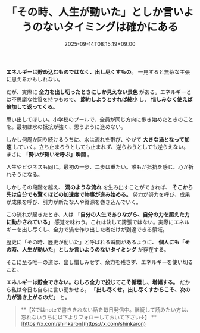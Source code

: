 ﻿---
title: "「その時、人生が動いた」としか言いようのないタイミングは確かにある"
date: 2025-09-14T08:15:19+09:00
draft: false
---

**エネルギーは貯め込むものではなく、出し尽くすもの。** 一見すると無茶な主張に思えるかもしれない。

だが、実際に **全力を出し切ったときにしか見えない景色** がある。エネルギーとは不思議な性質を持つもので、 **節約しようとすれば縮小** し、 **惜しみなく使えば倍加して返ってくる。**



思い出してほしい。小学校のプールで、全員が同じ方向に歩き始めたときのことを。最初は水の抵抗が強く、思うように進めない。

しかし何周か回り続けるうちに、水は流れを帯び、やがて **大きな渦となって加速** していく。立ち止まろうとしても止まれず、逆らおうとしても逆らえない。まさに **「勢いが勢いを呼ぶ」瞬間** 。



人生やビジネスも同じ。最初の一歩、二歩は重たい。誰もが抵抗を感じ、心が折れそうになる。

しかしその段階を越え、 **渦のような流れ** を生み出すことができれば、 **そこから先は自分でも驚くほどの加速度で物事が進み始める。** 努力が努力を呼び、成果が成果を呼び、引力が新たな人や資源を巻き込んでいく。



この流れが起きたとき、人は **「自分の人生でありながら、自分の力を超えた力に動かされている」** 感覚を味わう。これは決して誇張ではない。実際にエネルギーを出し尽くし、全力で渦を作り出した者だけが到達できる領域。

歴史に「その時、歴史が動いた」と呼ばれる瞬間があるように、 **個人にも「その時、人生が動いた」としか言いようのないタイミング** が存在する。

そこに至る唯一の道は、出し惜しみせず、余力を残さず、エネルギーを使い切ること。



**エネルギーは貯金できない。むしろ全力で投じてこそ循環し、増幅する。** だから私は今日も自らに言い聞かせる。 **「出し尽くせ。出し尽くすからこそ、次の力が湧き上がるのだ」** と。

> **【Xではnoteで書ききれない話を毎日発信中。継続して読みたい方は、忘れないうちに以下よりフォローしておいて下さい↓】
> ** [https://x.com/shinkaron](https://x.com/shinkaron)